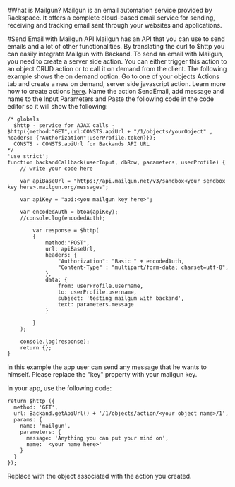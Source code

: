 #What is Mailgun?
Mailgun is an email automation service provided by Rackspace. It offers a complete cloud-based email service for sending, receiving and tracking email sent through your websites and applications.

#Send Email with Mailgun API
Mailgun has an API that you can use to send emails and a lot of other functionalities. By translating the curl to $http you can easily integrate Mailgun with Backand.
To send an email with Mailgun, you need to create a server side action. You can either trigger this action to an object CRUD action or to call it on demand from the client. The following example shows the on demand option. Go to one of your objects Actions tab and create a new on demand, server side javascript action. Learn more how to create actions [here](http://docs.backand.com/en/latest/apidocs/customactions/index.html). Name the action SendEmail, add message and name to the Input Parameters and Paste the following code in the code editor so it will show the following:

```
/* globals
  $http - service for AJAX calls - $http({method:"GET",url:CONSTS.apiUrl + "/1/objects/yourObject" , headers: {"Authorization":userProfile.token}});
  CONSTS - CONSTS.apiUrl for Backands API URL
*/
'use strict';
function backandCallback(userInput, dbRow, parameters, userProfile) {
	// write your code here
	
	var apiBaseUrl = "https://api.mailgun.net/v3/sandbox<your sendbox key here>.mailgun.org/messages";

    var apiKey = "api:<you mailgun key here>";
                  
    var encodedAuth = btoa(apiKey);
    //console.log(encodedAuth);
    
    	var response = $http(
	    {
	        method:"POST",
	        url: apiBaseUrl, 
	        headers: {
	            "Authorization": "Basic " + encodedAuth,
	            "Content-Type" : "multipart/form-data; charset=utf-8",
	        },
	        data: {
	            from: userProfile.username, 
	            to: userProfile.username, 
	            subject: 'testing mailgum with backand', 
	            text: parameters.message
	        }
	        
	    }
	);
	
    console.log(response);
	return {};
}
```
in this example the app user can send any message that he wants to himself. Please replace the "key" property with your mailgun key.

In your app, use the following code:
```
return $http ({
  method: 'GET',
  url: Backand.getApiUrl() + '/1/objects/action/<your object name>/1',
  params: {
    name: 'mailgun',
    parameters: {
      message: 'Anything you can put your mind on',
      name: '<your name here>'
    }
  }
});

```
Replace <your object name> with the object associated with the action you created.
